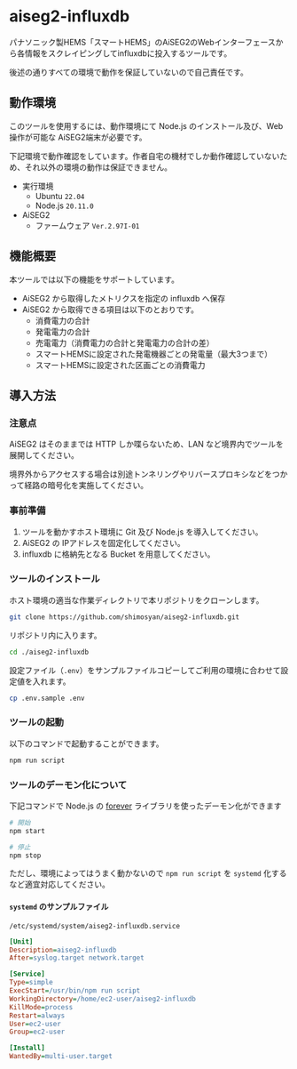 # aiseg2-influxdb

パナソニック製HEMS「スマートHEMS」のAiSEG2のWebインターフェースから各情報をスクレイピングしてinfluxdbに投入するツールです。

後述の通りすべての環境で動作を保証していないので自己責任です。

## 動作環境

このツールを使用するには、動作環境にて Node.js のインストール及び、Web操作が可能な AiSEG2端末が必要です。

下記環境で動作確認をしています。作者自宅の機材でしか動作確認していないため、それ以外の環境の動作は保証できません。

- 実行環境
  - Ubuntu `22.04`
  - Node.js `20.11.0`
- AiSEG2
  - ファームウェア `Ver.2.97I-01`

## 機能概要

本ツールでは以下の機能をサポートしています。

- AiSEG2 から取得したメトリクスを指定の influxdb へ保存
- AiSEG2 から取得できる項目は以下のとおりです。
  - 消費電力の合計
  - 発電電力の合計
  - 売電電力（消費電力の合計と発電電力の合計の差）
  - スマートHEMSに設定された発電機器ごとの発電量（最大3つまで）
  - スマートHEMSに設定された区画ごとの消費電力

## 導入方法

### 注意点

AiSEG2 はそのままでは HTTP しか喋らないため、LAN など境界内でツールを展開してください。

境界外からアクセスする場合は別途トンネリングやリバースプロキシなどをつかって経路の暗号化を実施してください。

### 事前準備

1. ツールを動かすホスト環境に Git 及び Node.js を導入してください。
2. AiSEG2 の IPアドレスを固定化してください。
3. influxdb に格納先となる Bucket を用意してください。

### ツールのインストール

ホスト環境の適当な作業ディレクトリで本リポジトリをクローンします。

```sh
git clone https://github.com/shimosyan/aiseg2-influxdb.git
```

リポジトリ内に入ります。

```sh
cd ./aiseg2-influxdb
```

設定ファイル（`.env`）をサンプルファイルコピーしてご利用の環境に合わせて設定値を入れます。

```sh
cp .env.sample .env
```

### ツールの起動

以下のコマンドで起動することができます。

```sh
npm run script
```

### ツールのデーモン化について

下記コマンドで Node.js の [forever](https://www.npmjs.com/package/forever) ライブラリを使ったデーモン化ができます

```sh
# 開始
npm start

# 停止
npm stop
```

ただし、環境によってはうまく動かないので `npm run script` を `systemd` 化するなど適宜対応してください。

#### `systemd` のサンプルファイル

`/etc/systemd/system/aiseg2-influxdb.service`

```ini
[Unit]
Description=aiseg2-influxdb
After=syslog.target network.target

[Service]
Type=simple
ExecStart=/usr/bin/npm run script
WorkingDirectory=/home/ec2-user/aiseg2-influxdb
KillMode=process
Restart=always
User=ec2-user
Group=ec2-user

[Install]
WantedBy=multi-user.target
```
